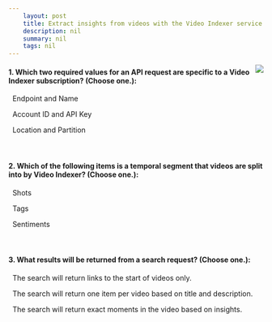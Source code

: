```yaml
---
    layout: post
    title: Extract insights from videos with the Video Indexer service 
    description: nil
    summary: nil
    tags: nil
---
```



 <a target="_blank" href="https://docs.microsoft.com/en-us/learn/modules/extract-insights-from-videos-with-video-indexer-service/8-knowledge-check/"><i class="fas fa-external-link-alt"></i> </a>
 <img align="right" src="https://docs.microsoft.com/en-us/learn/achievements/extract-insights-from-videos-with-the-video-indexer-service.svg">
####  1. Which two required values for an API request are specific to a Video Indexer subscription? (Choose one.):


<i class='far fa-square'></i> &nbsp;&nbsp;Endpoint and Name

<i class='fas fa-check-square' style='color: Dodgerblue;'></i> &nbsp;&nbsp;Account ID and API Key

<i class='far fa-square'></i> &nbsp;&nbsp;Location and Partition
<br />
<br />
<br />

####  2. Which of the following items is a temporal segment that videos are split into by Video Indexer? (Choose one.):


<i class='fas fa-check-square' style='color: Dodgerblue;'></i> &nbsp;&nbsp;Shots

<i class='far fa-square'></i> &nbsp;&nbsp;Tags

<i class='far fa-square'></i> &nbsp;&nbsp;Sentiments
<br />
<br />
<br />

####  3. What results will be returned from a search request? (Choose one.):


<i class='far fa-square'></i> &nbsp;&nbsp;The search will return links to the start of videos only.

<i class='far fa-square'></i> &nbsp;&nbsp;The search will return one item per video based on title and description.

<i class='fas fa-check-square' style='color: Dodgerblue;'></i> &nbsp;&nbsp;The search will return exact moments in the video based on insights.
<br />
<br />
<br />
